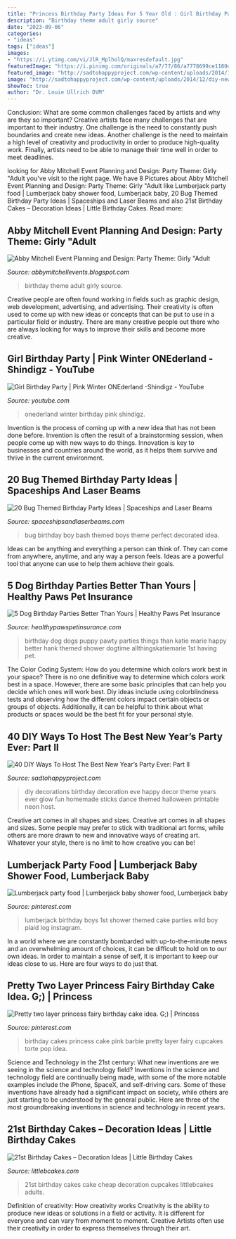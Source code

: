 ```yaml
---
title: "Princess Birthday Party Ideas For 5 Year Old : Girl Birthday Party"
description: "Birthday theme adult girly source"
date: "2023-09-06"
categories:
- "ideas"
tags: ["ideas"]
images:
- "https://i.ytimg.com/vi/JlR_MplholQ/maxresdefault.jpg"
featuredImage: "https://i.pinimg.com/originals/a7/77/86/a7778699ce1180d54447d12e29219d07.jpg"
featured_image: "http://sadtohappyproject.com/wp-content/uploads/2014/12/diy-new-year-party-decorations-birthday-party-decorations-ideas18.jpg"
image: "http://sadtohappyproject.com/wp-content/uploads/2014/12/diy-new-year-party-decorations-birthday-party-decorations-ideas18.jpg"
ShowToc: true
author: "Dr. Louie Ullrich DVM"
---
```



Conclusion: What are some common challenges faced by artists and why are they so important?
Creative artists face many challenges that are important to their industry. One challenge is the need to constantly push boundaries and create new ideas. Another challenge is the need to maintain a high level of creativity and productivity in order to produce high-quality work. Finally, artists need to be able to manage their time well in order to meet deadlines.

	

		
looking for Abby Mitchell Event Planning and Design: Party Theme: Girly &quot;Adult you've visit to the right page. We have 8 Pictures about Abby Mitchell Event Planning and Design: Party Theme: Girly &quot;Adult like Lumberjack party food | Lumberjack baby shower food, Lumberjack baby, 20 Bug Themed Birthday Party Ideas | Spaceships and Laser Beams and also 21st Birthday Cakes – Decoration Ideas | Little Birthday Cakes. Read more:
		
    
## Abby Mitchell Event Planning And Design: Party Theme: Girly &quot;Adult

<img loading=lazy src="https://1.bp.blogspot.com/-u1Pqi2Ck_PY/UNzF1QUX6gI/AAAAAAAAAQI/wD_JPgDTWmc/s1600/tissuepaperpoms_pinkparty.jpg" onerror="this.onerror=null;this.src='https://tse1.mm.bing.net/th?id=OIP.UMw8ghaagKuCRPBxstNUDQAAAA&amp;pid=15.1';" alt="Abby Mitchell Event Planning and Design: Party Theme: Girly &quot;Adult">

_Source: abbymitchellevents.blogspot.com_

>birthday theme adult girly source. 

	

Creative people are often found working in fields such as graphic design, web development, advertising, and advertising. Their creativity is often used to come up with new ideas or concepts that can be put to use in a particular field or industry. There are many creative people out there who are always looking for ways to improve their skills and become more creative.

    
## Girl Birthday Party | Pink Winter ONEderland -Shindigz - YouTube

<img loading=lazy src="https://i.ytimg.com/vi/JlR_MplholQ/maxresdefault.jpg" onerror="this.onerror=null;this.src='https://tse2.mm.bing.net/th?id=OIP.tEOD9ggZZMH2tmHtofT1GQHaEK&amp;pid=15.1';" alt="Girl Birthday Party | Pink Winter ONEderland -Shindigz - YouTube">

_Source: youtube.com_

>onederland winter birthday pink shindigz. 

	

Invention is the process of coming up with a new idea that has not been done before. Invention is often the result of a brainstorming session, when people come up with new ways to do things. Innovation is key to businesses and countries around the world, as it helps them survive and thrive in the current environment.

    
## 20 Bug Themed Birthday Party Ideas | Spaceships And Laser Beams

<img loading=lazy src="http://spaceshipsandlaserbeams.com/wp-content/uploads/2014/05/Boys-Bug-Bash-Birthday-Party-Decoration-Ideas.jpg" onerror="this.onerror=null;this.src='https://tse1.mm.bing.net/th?id=OIP.1M_pn3jjrbnnw4XbK7djEwHaLG&amp;pid=15.1';" alt="20 Bug Themed Birthday Party Ideas | Spaceships and Laser Beams">

_Source: spaceshipsandlaserbeams.com_

>bug birthday boy bash themed boys theme perfect decorated idea. 

	

Ideas can be anything and everything a person can think of. They can come from anywhere, anytime, and any way a person feels. Ideas are a powerful tool that anyone can use to help them achieve their goals.

    
## 5 Dog Birthday Parties Better Than Yours | Healthy Paws Pet Insurance

<img loading=lazy src="https://www.healthypawspetinsurance.com/blog/wp-content/uploads/dog_birthday_party_400_599.jpg" onerror="this.onerror=null;this.src='https://tse3.mm.bing.net/th?id=OIP.CgFVTf8l7RK5XBzu3iMP-gHaLF&amp;pid=15.1';" alt="5 Dog Birthday Parties Better Than Yours | Healthy Paws Pet Insurance">

_Source: healthypawspetinsurance.com_

>birthday dog dogs puppy pawty parties things than katie marie happy better hank themed shower dogtime allthingskatiemarie 1st having pet. 

	

The Color Coding System: How do you determine which colors work best in your space?
There is no one definitive way to determine which colors work best in a space. However, there are some basic principles that can help you decide which ones will work best. Diy ideas include using colorblindness tests and observing how the different colors impact certain objects or groups of objects. Additionally, it can be helpful to think about what products or spaces would be the best fit for your personal style.

    
## 40 DIY Ways To Host The Best New Year’s Party Ever: Part II

<img loading=lazy src="http://sadtohappyproject.com/wp-content/uploads/2014/12/diy-new-year-party-decorations-birthday-party-decorations-ideas18.jpg" onerror="this.onerror=null;this.src='https://tse2.mm.bing.net/th?id=OIP.o9Nc2ChZElrNrT0siW87FQHaLE&amp;pid=15.1';" alt="40 DIY Ways To Host The Best New Year’s Party Ever: Part II">

_Source: sadtohappyproject.com_

>diy decorations birthday decoration eve happy decor theme years ever glow fun homemade sticks dance themed halloween printable neon host. 

	

Creative art comes in all shapes and sizes.
Creative art comes in all shapes and sizes. Some people may prefer to stick with traditional art forms, while others are more drawn to new and innovative ways of creating art. Whatever your style, there is no limit to how creative you can be!

    
## Lumberjack Party Food | Lumberjack Baby Shower Food, Lumberjack Baby

<img loading=lazy src="https://i.pinimg.com/736x/1d/b5/a4/1db5a43bb663927b55f12623a8ed9c91.jpg" onerror="this.onerror=null;this.src='https://tse1.mm.bing.net/th?id=OIP.8XLmud6op8GjBmmO8zIZ5AHaJ3&amp;pid=15.1';" alt="Lumberjack party food | Lumberjack baby shower food, Lumberjack baby">

_Source: pinterest.com_

>lumberjack birthday boys 1st shower themed cake parties wild boy plaid log instagram. 

	

In a world where we are constantly bombarded with up-to-the-minute news and an overwhelming amount of choices, it can be difficult to hold on to our own ideas. In order to maintain a sense of self, it is important to keep our ideas close to us. Here are four ways to do just that.

    
## Pretty Two Layer Princess Fairy Birthday Cake Idea. G;) | Princess

<img loading=lazy src="https://i.pinimg.com/originals/a7/77/86/a7778699ce1180d54447d12e29219d07.jpg" onerror="this.onerror=null;this.src='https://tse2.mm.bing.net/th?id=OIP.Come3-p3qvgyV-sts0beewHaLH&amp;pid=15.1';" alt="Pretty two layer princess fairy birthday cake idea. G;) | Princess">

_Source: pinterest.com_

>birthday cakes princess cake pink barbie pretty layer fairy cupcakes torte pop idea. 

	

Science and Technology in the 21st century: What new inventions are we seeing in the science and technology field?
Inventions in the science and technology field are continually being made, with some of the more notable examples include the iPhone, SpaceX, and self-driving cars. Some of these inventions have already had a significant impact on society, while others are just starting to be understood by the general public. Here are three of the most groundbreaking inventions in science and technology in recent years.

    
## 21st Birthday Cakes – Decoration Ideas | Little Birthday Cakes

<img loading=lazy src="http://www.littlebcakes.com/wp-content/uploads/2014/02/21st-Birthday-Cake-Images.jpg" onerror="this.onerror=null;this.src='https://tse1.mm.bing.net/th?id=OIP.-AMWZX2gyPz_UG0hgZ_LWwHaJ4&amp;pid=15.1';" alt="21st Birthday Cakes – Decoration Ideas | Little Birthday Cakes">

_Source: littlebcakes.com_

>21st birthday cakes cake cheap decoration cupcakes littlebcakes adults. 

	

Definition of creativity: How creativity works
Creativity is the ability to produce new ideas or solutions in a field or activity. It is different for everyone and can vary from moment to moment. Creative Artists often use their creativity in order to express themselves through their art.

